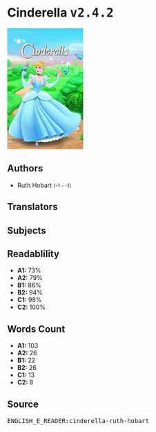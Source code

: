 # Cinderella <kbd>v2.4.2</kbd>

![](./cover.medium.jpg "")

## Authors


 - Ruth Hobart <small>(-1 - -1)</small>

## Translators



## Subjects



## Readablility


 - **A1:** 73%
 - **A2:** 79%
 - **B1:** 86%
 - **B2:** 94%
 - **C1:** 98%
 - **C2:** 100%

## Words Count


 - **A1:** 103
 - **A2:** 26
 - **B1:** 22
 - **B2:** 26
 - **C1:** 13
 - **C2:** 8

## Source


<kbd>ENGLISH_E_READER:cinderella-ruth-hobart</kbd>
